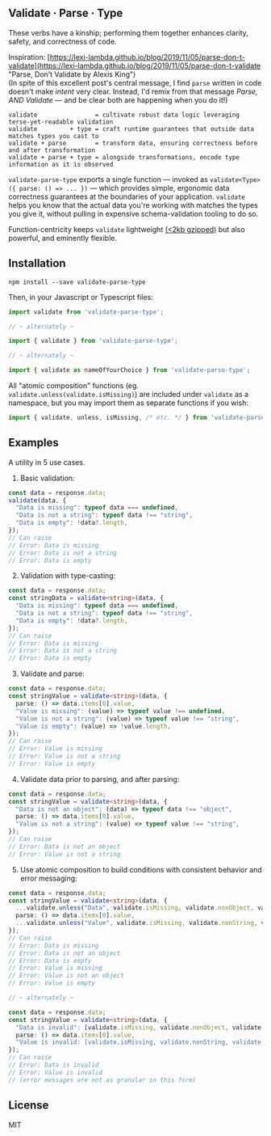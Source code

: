 Validate · Parse · Type
-----------------------
These verbs have a kinship; performing them together enhances clarity, safety, and correctness of code.

Inspiration: [https://lexi-lambda.github.io/blog/2019/11/05/parse-don-t-validate](https://lexi-lambda.github.io/blog/2019/11/05/parse-don-t-validate "Parse, Don’t Validate by Alexis King")
<br>
(In spite of this excellent post's central message, I find `parse` written in code doesn't make _intent_ very clear. Instead, I'd remix from that message _Parse, AND Validate_ — and be clear both are happening when you do it!)

```
validate                = cultivate robust data logic leveraging terse-yet-readable validation
validate         + type = craft runtime guarantees that outside data matches types you cast to
validate + parse        = transform data, ensuring correctness before and after transformation
validate + parse + type = alongside transformations, encode type information as it is observed
```

`validate-parse-type` exports a single function — invoked as `validate<Type>({ parse: () => ... })` — which provides simple, ergonomic data correctness guarantees at the boundaries of your application. `validate` helps you know that the actual data you're working with matches the types you give it, without pulling in expensive schema-validation tooling to do so.

Function-centricity keeps `validate` lightweight [(<2kb gzipped)](https://github.com/evnp/validate-parse-type/blob/main/dist/validate-parse-type.min.js.gz "validate-parse-type.min.js.gz") but also powerful, and eminently flexible.

Installation
------------

```
npm install --save validate-parse-type
```
Then, in your Javascript or Typescript files:
```typescript
import validate from 'validate-parse-type';

// ~ alternately ~

import { validate } from 'validate-parse-type';

// ~ alternately ~

import { validate as nameOfYourChoice } from 'validate-parse-type';
```
All "atomic composition" functions (eg. `validate.unless(validate.isMissing)`) are
included under `validate` as a namespace, but you may import them as separate functions
if you wish:
```typescript
import { validate, unless, isMissing, /* etc. */ } from 'validate-parse-type';
```

Examples
--------
A utility in 5 use cases.

1. Basic validation:
```typescript
const data = response.data;
validate(data, {
  "Data is missing": typeof data === undefined,
  "Data is not a string": typeof data !== "string",
  "Data is empty": !data?.length,
});
// Can raise
// Error: Data is missing
// Error: Data is not a string
// Error: Data is empty
```

2. Validation with type-casting:
```typescript
const data = response.data;
const stringData = validate<string>(data, {
  "Data is missing": typeof data === undefined,
  "Data is not a string": typeof data !== "string",
  "Data is empty": !data?.length,
});
// Can raise
// Error: Data is missing
// Error: Data is not a string
// Error: Data is empty
```

3. Validate and parse:
```typescript
const data = response.data;
const stringValue = validate<string>(data, {
  parse: () => data.items[0].value,
  "Value is missing": (value) => typeof value !== undefined,
  "Value is not a string": (value) => typeof value !== "string",
  "Value is empty": (value) => !value.length,
});
// Can raise
// Error: Value is missing
// Error: Value is not a string
// Error: Value is empty
```

4. Validate data prior to parsing, and after parsing:
```typescript
const data = response.data;
const stringValue = validate<string>(data, {
  "Data is not an object": (data) => typeof data !== "object",
  parse: () => data.items[0].value,
  "Value is not a string": (value) => typeof value !== "string",
});
// Can raise
// Error: Data is not an object
// Error: Value is not a string
```

5. Use atomic composition to build conditions with consistent behavior and error messaging:
```typescript
const data = response.data;
const stringValue = validate<string>(data, {
  ...validate.unless("Data", validate.isMissing, validate.nonObject, validate.isEmpty),
  parse: () => data.items[0].value,
  ...validate.unless("Value", validate.isMissing, validate.nonString, validate.isEmpty),
});
// Can raise
// Error: Data is missing
// Error: Data is not an object
// Error: Data is empty
// Error: Value is missing
// Error: Value is not an object
// Error: Value is empty

// ~ alternately ~

const data = response.data;
const stringValue = validate<string>(data, {
  "Data is invalid": [validate.isMissing, validate.nonObject, validate.isEmpty],
  parse: () => data.items[0].value,
  "Value is invalid: [validate.isMissing, validate.nonString, validate.isEmpty],
});
// Can raise
// Error: Data is invalid
// Error: Value is invalid
// (error messages are not as granular in this form)
```

License
-------
MIT

